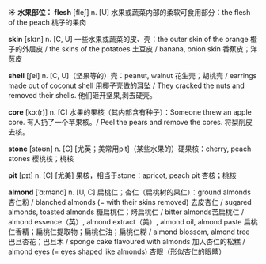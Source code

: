 ☀ <span class="category">**水果部位：**</span>
<span class="vocabulary">**flesh**</span> [fleʃ] 
<span class="definition">n. [U] 水果或蔬菜内部的柔软可食用部分：</span>the flesh of the peach 桃子的果肉

<span class="vocabulary">**skin**</span> [skɪn] 
<span class="definition">n. [C, U] 一些水果或蔬菜的皮、壳：</span>the outer skin of the orange 橙子的外层皮 / the skins of the potatoes 土豆皮 / banana, onion skin 香蕉皮；洋葱皮
            
<span class="vocabulary">**shell**</span> [ʃel]
<span class="definition">n. [C, U]（坚果等的）壳：</span>peanut, walnut 花生壳；胡桃壳 / earrings made out of coconut shell 用椰子壳做的耳坠 / They cracked the nuts and removed their shells. 他们砸开坚果,剥去硬壳。         

<span class="vocabulary">**core**</span> [kɔ:(r)]
<span class="definition">n. [C] 水果的果核（其内部含有种子）：</span>Someone threw an apple core. 有人扔了一个苹果核。/ Peel the pears and remove the cores. 将梨削皮去核。

<span class="vocabulary">**stone**</span> [stəʊn] 
<span class="definition">n. [C] [尤英；美常用pit]（某些水果的）硬果核：</span>cherry, peach stones 樱桃核；桃核
           
<span class="vocabulary">**pit**</span> [pɪt]
<span class="definition">n. [C] [尤美] 果核，相当于stone：</span>apricot, peach pit 杏核；桃核
           
<span class="vocabulary">**almond**</span> [ˈɑ:mənd]
<span class="definition">n. [U, C] 扁桃仁；杏仁（扁桃树的果仁）：</span>ground almonds 杏仁粉 / blanched almonds (= with their skins removed) 去皮杏仁 / sugared almonds, toasted almonds 糖扁桃仁；烤扁桃仁 / bitter almonds苦扁桃仁 / almond essence（英）, almond extract（美）, almond oil, almond paste 扁桃仁香精；扁桃仁提取物；扁桃仁油；扁桃仁糊 / almond blossom, almond tree 巴旦杏花；巴旦木 / sponge cake flavoured with almonds 加入杏仁的松糕 / almond eyes (= eyes shaped like almonds) 杏眼（形似杏仁的眼睛）
